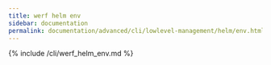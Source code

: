 ```yaml
---
title: werf helm env
sidebar: documentation
permalink: documentation/advanced/cli/lowlevel-management/helm/env.html
---
```


{% include /cli/werf_helm_env.md %}
